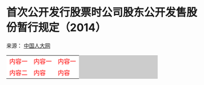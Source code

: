 # 首次公开发行股票时公司股东公开发售股份暂行规定（2014）

来源： [中国人大网](http://www.npc.gov.cn/npc/lfzt/rlyw/2015-04/23/content_1934291.htm)

<style> 
.divcss5{ width:400px} 
.divcss5 table{ background:#CCC; color:#F00} 
.divcss5 table td{ background:#FFF} 
</style> 




<div class="divcss5"> 
<table width="100%" border="0" cellspacing="1" cellpadding="0"> 
<tr> 
<td>内容一</td> 
<td>内容一</td> 
<td>内容一</td> 
</tr> 
<tr> 
<td>内容二</td> 
<td>内容</td> 
<td>内容</td> 
</tr> 
</table> 
</div> 
